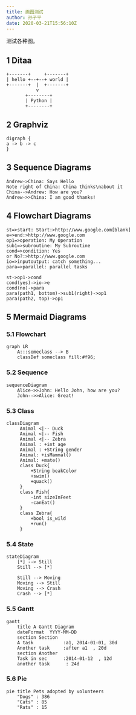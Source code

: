 ```yaml
---
title: 画图测试
author: 孙子平
date: 2020-03-21T15:56:10Z
---
```


测试各种图。

<!-- more -->

## 1 Ditaa

```ditaa [render p-class="text-center"]
+-------+     +-------+
| hello +--+--+ world |
+-------+  |  +-------+
           v
       +--------+
       | Python |
       +--------+
```

## 2 Graphviz

```graphviz [render p-class="text-center"]
digraph {
a -> b -> c
}
```

## 3 Sequence Diagrams

```sequence [render p-class="svg-diagram" theme="simple"]
Andrew->China: Says Hello
Note right of China: China thinks\nabout it
China-->Andrew: How are you?
Andrew->>China: I am good thanks!
```

## 4 Flowchart Diagrams

```flowchart [render p-class="svg-diagram"]
st=>start: Start:>http://www.google.com[blank]
e=>end:>http://www.google.com
op1=>operation: My Operation
sub1=>subroutine: My Subroutine
cond=>condition: Yes
or No?:>http://www.google.com
io=>inputoutput: catch something...
para=>parallel: parallel tasks

st->op1->cond
cond(yes)->io->e
cond(no)->para
para(path1, bottom)->sub1(right)->op1
para(path2, top)->op1
```

## 5 Mermaid Diagrams

### 5.1 Flowchart

```mermaid [render p-class="svg-diagram"]
graph LR
    A:::someclass --> B
    classDef someclass fill:#f96;
```

### 5.2 Sequence

```mermaid [render p-class="svg-diagram"]
sequenceDiagram
    Alice->>John: Hello John, how are you?
    John-->>Alice: Great!
```

### 5.3 Class

```mermaid [render p-class="svg-diagram"]
classDiagram
     Animal <|-- Duck
     Animal <|-- Fish
     Animal <|-- Zebra
     Animal : +int age
     Animal : +String gender
     Animal: +isMammal()
     Animal: +mate()
     class Duck{
         +String beakColor
         +swim()
         +quack()
     }
     class Fish{
         -int sizeInFeet
         -canEat()
     }
     class Zebra{
         +bool is_wild
         +run()
     }
```

### 5.4 State

```mermaid [render p-class="svg-diagram"]
stateDiagram
    [*] --> Still
    Still --> [*]

    Still --> Moving
    Moving --> Still
    Moving --> Crash
    Crash --> [*]
```

### 5.5 Gantt

```mermaid [render p-class="svg-diagram"]
gantt
    title A Gantt Diagram
    dateFormat  YYYY-MM-DD
    section Section
    A task           :a1, 2014-01-01, 30d
    Another task     :after a1  , 20d
    section Another
    Task in sec      :2014-01-12  , 12d
    another task      : 24d
```

### 5.6 Pie

```mermaid [render p-class="svg-diagram"]
pie title Pets adopted by volunteers
    "Dogs" : 386
    "Cats" : 85
    "Rats" : 15
```

<style lang="scss">
p.svg-diagram {
  text-align: center;
  svg {
    max-width: 100%;
  }
}
</style>

